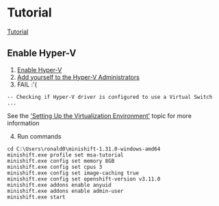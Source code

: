 # Tutorial
[Tutorial](https://htmlpreview.github.io/?https://github.com/redhat-helloworld-msa/helloworld-msa/blob/master/readme.html)
## Enable Hyper-V
1. [Enable Hyper-V](https://github.com/ronald0009/Leeme/blob/master/resources/hyperv001.md)
2. [Add yourself to the Hyper-V Administrators](https://github.com/ronald0009/Leeme/blob/master/resources/hyperv002.md)
3. FAIL :'(
```
-- Checking if Hyper-V driver is configured to use a Virtual Switch ...
```
See the ['Setting Up the Virtualization Environment'](https://docs.okd.io/latest/minishift/getting-started/setting-up-virtualization-environment.html) topic for more information

4. Run commands
```
cd C:\Users\ronald0\minishift-1.31.0-windows-amd64
minishift.exe profile set msa-tutorial
minishift.exe config set memory 8GB
minishift.exe config set cpus 3
minishift.exe config set image-caching true
minishift.exe config set openshift-version v3.11.0
minishift.exe addons enable anyuid
minishift.exe addons enable admin-user
minishift.exe start
```
